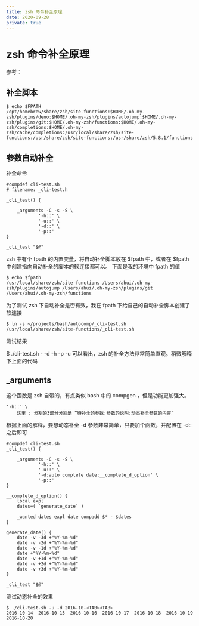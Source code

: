 ```yaml
---
title: zsh 命令补全原理
date: 2020-09-28
private: true
---
```

# zsh 命令补全原理
参考：
## 补全脚本
    $ echo $FPATH
    /opt/homebrew/share/zsh/site-functions:$HOME/.oh-my-zsh/plugins/deno:$HOME/.oh-my-zsh/plugins/autojump:$HOME/.oh-my-zsh/plugins/git:$HOME/.oh-my-zsh/functions:$HOME/.oh-my-zsh/completions:$HOME/.oh-my-zsh/cache/completions:/usr/local/share/zsh/site-functions:/usr/share/zsh/site-functions:/usr/share/zsh/5.8.1/functions

## 参数自动补全
补全命令

    #compdef cli-test.sh
    # filename: _cli-test.h

    _cli_test() {

        _arguments -C -s -S \
                '-h::' \
                '-u::' \
                '-d::' \
                '-p::'
    }

    _cli_test "$@"

zsh 中有个 fpath 的内置变量，将自动补全脚本放在 $fpath 中，或者在 $fpath 中创建指向自动补全的脚本的软连接都可以。 下面是我的环境中 fpath 的值

    $ echo $fpath
    /usr/local/share/zsh/site-functions /Users/ahui/.oh-my-zsh/plugins/autojump /Users/ahui/.oh-my-zsh/plugins/git /Users/ahui/.oh-my-zsh/functions 

为了测试 zsh 下自动补全是否有效，我在 fpath 下给自己的自动补全脚本创建了软连接

    $ ln -s ~/projects/bash/autocomp/_cli-test.sh /usr/local/share/zsh/site-functions/_cli-test.sh

测试结果

$ ./cli-test.sh -<TAB><TAB>
-d  -h  -p  -u
可以看出，zsh 的补全方法非常简单直观。稍微解释下上面的代码

## _arguments
这个函数是 zsh 自带的，有点类似 bash 中的 compgen ，但是功能更加强大。

    '-h::' \
        这里 : 分割的3部分分别是 “待补全的参数:参数的说明:动态补全参数的内容“

根据上面的解释，要想动态补全 -d 参数非常简单，只要加个函数，并配置在 -d:: 之后即可

    #compdef cli-test.sh
    _cli_test() {

        _arguments -C -s -S \
                '-h::' \
                '-u::' \
                '-d:auto complete date:__complete_d_option' \
                '-p::'
    }

    __complete_d_option() {
        local expl
        dates=( `generate_date` )

        _wanted dates expl date compadd $* - $dates
    }

    generate_date() {
        date -v -3d +"%Y-%m-%d"
        date -v -2d +"%Y-%m-%d"
        date -v -1d +"%Y-%m-%d"
        date +"%Y-%m-%d"
        date -v +1d +"%Y-%m-%d"
        date -v +2d +"%Y-%m-%d"
        date -v +3d +"%Y-%m-%d"
    }

    _cli_test "$@"

测试动态补全的效果

    $ ./cli-test.sh -u -d 2016-10-<TAB><TAB>
    2016-10-14  2016-10-15  2016-10-16  2016-10-17  2016-10-18  2016-10-19  2016-10-20
